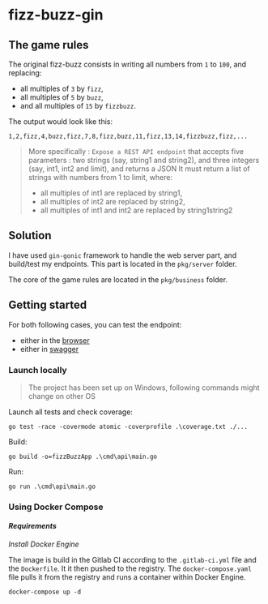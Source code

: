 # fizz-buzz-gin

## The game rules

The original fizz-buzz consists in writing all numbers from `1` to `100`, and replacing:

- all multiples of `3` by `fizz`,
- all multiples of `5` by `buzz`,
- and all multiples of `15` by `fizzbuzz`.

The output would look like this:

```
1,2,fizz,4,buzz,fizz,7,8,fizz,buzz,11,fizz,13,14,fizzbuzz,fizz,...
```

> More specifically :
> `Expose a REST API endpoint` that accepts five parameters : two strings (say, string1 and string2), and three integers (say, int1, int2 and limit), and returns a JSON
> It must return a list of strings with numbers from 1 to limit, where:
>
> - all multiples of int1 are replaced by string1,
> - all multiples of int2 are replaced by string2,
> - all multiples of int1 and int2 are replaced by string1string2

## Solution

I have used `gin-gonic` framework to handle the web server part, and build/test my endpoints. This part is located in the `pkg/server` folder.

The core of the game rules are located in the `pkg/business` folder.

## Getting started

For both following cases, you can test the endpoint:

- either in the [browser](http://localhost/api/v1/fizz-buzz?string1=Fizz&string2=Buzz&int1=3&int2=5&limit=10)
- either in [swagger](http://localhost/swagger/index.html)

### Launch locally

> The project has been set up on Windows, following commands might change on other OS

Launch all tests and check coverage:

```
go test -race -covermode atomic -coverprofile .\coverage.txt ./...
```

Build:

```
go build -o=fizzBuzzApp .\cmd\api\main.go
```

Run:

```
go run .\cmd\api\main.go
```

### Using Docker Compose

#### **_Requirements_**

_Install Docker Engine_

The image is build in the Gitlab CI according to the `.gitlab-ci.yml` file and the `Dockerfile`. It it then pushed to the registry. The `docker-compose.yaml` file pulls it from the registry and runs a container within Docker Engine.

```
docker-compose up -d
```
